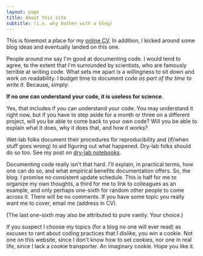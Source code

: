 ```yaml
---
layout: page
title: About this site
subtitle: (i.e. why bother with a blog)
---
```


This is foremost a place for my [online CV](https://faithokamoto.github.io/cv/).
In addition, I kicked around some blog ideas and eventually landed on this one.

People around me say I'm good at documenting code. I would tend to agree, to the
extent that I'm surrounded by scientists, who are famously terrible at writing
code. What sets me apart is a willingness to sit down and work on readability. I
budget time to document code *as part of the time to write it*. Because, simply:

**If no one can understand your code, it is useless for science.**

Yes, that includes if *you* can understand your code. You may understand it
right now, but if you have to step aside for a month or three on a different
project, will you be able to come back to your own code? Will you be able to
explain what it does, why it does that, and how it works?

Wet-lab folks document their procedures for reproducibility and (if/when stuff
goes wrong) to aid figuring out what happened. Dry-lab folks should do so too.
See my post on [dry-lab notebooks](https://faithokamoto.github.io/2024-11-23-dry-lab-notebook/).

Documenting code really isn't that hard. I'll explain, in practical terms, how
one can do so, and what empirical benefits documentation offers. So, the blog. I
promise no consistent update schedule. This is half for me to organize my own
thoughts, a third for me to link to colleagues as an example, and only perhaps
one-sixth for random other people to come across it. There will be no comments.
If you have some topic you really want me to cover, email me (address in CV).

(The last one-sixth may also be attributed to pure vanity. Your choice.)

If you suspect I choose my topics (for a blog no one will ever read) as excuses
to rant about coding practices that I dislike, you win a cookie. Not one on this
website, since I don't know how to set cookies, nor one in real life, since I
lack a cookie transporter. An imaginary cookie. Hope you like it.